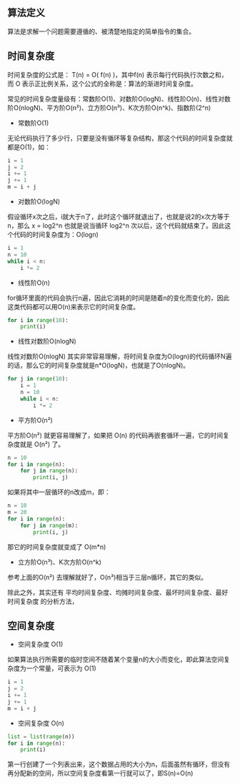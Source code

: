 ## 算法定义

算法是求解一个问题需要遵循的、被清楚地指定的简单指令的集合。

## 时间复杂度

时间复杂度的公式是： T(n) = O( f(n) )，其中f(n) 表示每行代码执行次数之和，而 O 表示正比例关系，这个公式的全称是：算法的渐进时间复杂度。

常见的时间复杂度量级有：常数阶O(1)、对数阶O(logN)、线性阶O(n)、线性对数阶O(nlogN)、平方阶O(n²)、立方阶O(n³)、K次方阶O(n^k)、指数阶(2^n)

+ 常数阶O(1)

无论代码执行了多少行，只要是没有循环等复杂结构，那这个代码的时间复杂度就都是O(1)，如：

```python
i = 1
j = 2
i += 1
j += 1
m = i + j
```

+ 对数阶O(logN)

假设循环x次之后，i就大于n了，此时这个循环就退出了，也就是说2的x次方等于n，那么 x = log2^n
也就是说当循环 log2^n 次以后，这个代码就结束了。因此这个代码的时间复杂度为：O(logn)

```python
i = 1
n = 10
while i < n:
    i *= 2
```

+ 线性阶O(n)

for循环里面的代码会执行n遍，因此它消耗的时间是随着n的变化而变化的，因此这类代码都可以用O(n)来表示它的时间复杂度。

```python
for i in range(10):
    print(i)
```

+ 线性对数阶O(nlogN)

线性对数阶O(nlogN) 其实非常容易理解，将时间复杂度为O(logn)的代码循环N遍的话，那么它的时间复杂度就是n*O(logN)，也就是了O(nlogN)。

```python
for j in range(10):
    i = 1
    n = 10
    while i < n:
        i *= 2
```

+ 平方阶O(n²)

平方阶O(n²) 就更容易理解了，如果把 O(n) 的代码再嵌套循环一遍，它的时间复杂度就是 O(n²) 了。

```python
n = 10
for i in range(n):
    for j in range(n):
        print(i, j) 
```

如果将其中一层循环的n改成m，即：

```python
n = 10
m = 20
for i in range(n):
    for j in range(m):
        print(i, j) 
```

那它的时间复杂度就变成了 O(m*n)

+ 立方阶O(n³)、K次方阶O(n^k)

参考上面的O(n²) 去理解就好了，O(n³)相当于三层n循环，其它的类似。

除此之外，其实还有 平均时间复杂度、均摊时间复杂度、最坏时间复杂度、最好时间复杂度 的分析方法，

## 空间复杂度

+ 空间复杂度 O(1)

如果算法执行所需要的临时空间不随着某个变量n的大小而变化，即此算法空间复杂度为一个常量，可表示为 O(1)

```python
i = 1
j = 2
i += 1
j += 1
m = i + j
```

+ 空间复杂度 O(n)

```python
list = list(range(n))
for i in range(n):
    print(i)
```

第一行创建了一个列表出来，这个数据占用的大小为n，后面虽然有循环，但没有再分配新的空间，所以空间复杂度看第一行就可以了，即S(n)=O(n)

